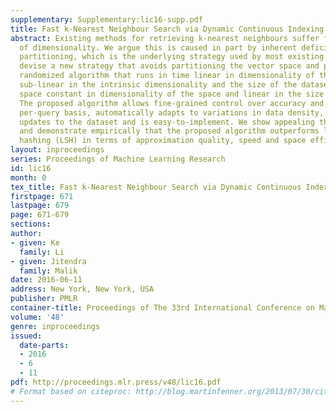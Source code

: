 ```yaml
---
supplementary: Supplementary:lic16-supp.pdf
title: Fast k-Nearest Neighbour Search via Dynamic Continuous Indexing
abstract: Existing methods for retrieving k-nearest neighbours suffer from the curse
  of dimensionality. We argue this is caused in part by inherent deficiencies of space
  partitioning, which is the underlying strategy used by most existing methods. We
  devise a new strategy that avoids partitioning the vector space and present a novel
  randomized algorithm that runs in time linear in dimensionality of the space and
  sub-linear in the intrinsic dimensionality and the size of the dataset and takes
  space constant in dimensionality of the space and linear in the size of the dataset.
  The proposed algorithm allows fine-grained control over accuracy and speed on a
  per-query basis, automatically adapts to variations in data density, supports dynamic
  updates to the dataset and is easy-to-implement. We show appealing theoretical properties
  and demonstrate empirically that the proposed algorithm outperforms locality-sensitivity
  hashing (LSH) in terms of approximation quality, speed and space efficiency.
layout: inproceedings
series: Proceedings of Machine Learning Research
id: lic16
month: 0
tex_title: Fast k-Nearest Neighbour Search via Dynamic Continuous Indexing
firstpage: 671
lastpage: 679
page: 671-679
sections: 
author:
- given: Ke
  family: Li
- given: Jitendra
  family: Malik
date: 2016-06-11
address: New York, New York, USA
publisher: PMLR
container-title: Proceedings of The 33rd International Conference on Machine Learning
volume: '48'
genre: inproceedings
issued:
  date-parts:
  - 2016
  - 6
  - 11
pdf: http://proceedings.mlr.press/v48/lic16.pdf
# Format based on citeproc: http://blog.martinfenner.org/2013/07/30/citeproc-yaml-for-bibliographies/
---
```

